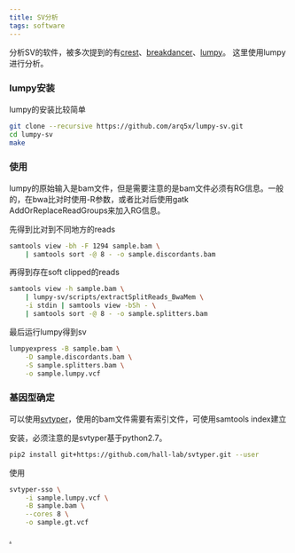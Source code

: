 ```yaml
---
title: SV分析
tags: software
---
```


分析SV的软件，被多次提到的有[crest](https://github.com/youngmook/CREST)、[breakdancer](https://github.com/genome/breakdancer)、[lumpy](https://github.com/arq5x/lumpy-sv)。
这里使用lumpy进行分析。

### lumpy安装
lumpy的安装比较简单
```bash
git clone --recursive https://github.com/arq5x/lumpy-sv.git
cd lumpy-sv
make
```


### 使用
lumpy的原始输入是bam文件，但是需要注意的是bam文件必须有RG信息。一般的，在bwa比对时使用-R参数，或者比对后使用gatk AddOrReplaceReadGroups来加入RG信息。

先得到比对到不同地方的reads
```bash
samtools view -bh -F 1294 sample.bam \
	| samtools sort -@ 8 - -o sample.discordants.bam
```

再得到存在soft clipped的reads
```bash
samtools view -h sample.bam \
	| lumpy-sv/scripts/extractSplitReads_BwaMem \
	-i stdin | samtools view -bSh - \
	| samtools sort -@ 8 - -o sample.splitters.bam
```

最后运行lumpy得到sv
```bash
lumpyexpress -B sample.bam \
	-D sample.discordants.bam \
	-S sample.splitters.bam \
	-o sample.lumpy.vcf
```

### 基因型确定
可以使用[svtyper](https://github.com/hall-lab/svtyper)，使用的bam文件需要有索引文件，可使用samtools index建立

安装，必须注意的是svtyper基于python2.7。
```bash
pip2 install git+https://github.com/hall-lab/svtyper.git --user
```

使用
```bash
svtyper-sso \
	-i sample.lumpy.vcf \
	-B sample.bam \
	--cores 8 \
	-o sample.gt.vcf
```



[.](超越妹妹天下第一)


[^_^]: Jing where